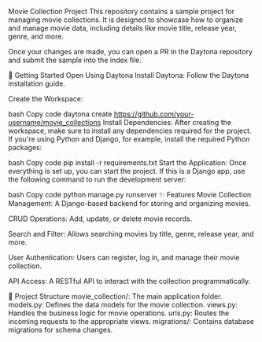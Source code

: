 Movie Collection Project
This repository contains a sample project for managing movie collections. It is designed to showcase how to organize and manage movie data, including details like movie title, release year, genre, and more.

Once your changes are made, you can open a PR in the Daytona repository and submit the sample into the index file.

🚀 Getting Started
Open Using Daytona
Install Daytona:
Follow the Daytona installation guide.

Create the Workspace:

bash
Copy code
daytona create https://github.com/your-username/movie_collections
Install Dependencies:
After creating the workspace, make sure to install any dependencies required for the project. If you're using Python and Django, for example, install the required Python packages:

bash
Copy code
pip install -r requirements.txt
Start the Application:
Once everything is set up, you can start the project. If this is a Django app, use the following command to run the development server:

bash
Copy code
python manage.py runserver
✨ Features
Movie Collection Management:
A Django-based backend for storing and organizing movies.

CRUD Operations:
Add, update, or delete movie records.

Search and Filter:
Allows searching movies by title, genre, release year, and more.

User Authentication:
Users can register, log in, and manage their movie collection.

API Access:
A RESTful API to interact with the collection programmatically.

📂 Project Structure
movie_collection/: The main application folder.
models.py: Defines the data models for the movie collection.
views.py: Handles the business logic for movie operations.
urls.py: Routes the incoming requests to the appropriate views.
migrations/: Contains database migrations for schema changes.
